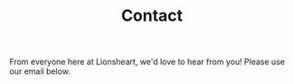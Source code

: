 ---
title: Contact
palette:
  - main: "#fff"
    secondary: "#fff"
    text: "#000"
translate:
  - startx: 0
    endx: 0
    starty: 0
    endy: 0
wave: "M0,192L80,202.7C160,213,320,235,480,229.3C640,224,800,192,960,181.3C1120,171,1280,181,1360,186.7L1440,192L1440,320L1360,320C1280,320,1120,320,960,320C800,320,640,320,480,320C320,320,160,320,80,320L0,320Z"
body: >-
    From everyone here at Lionsheart, we'd love to hear from you! Please use our email below.
---